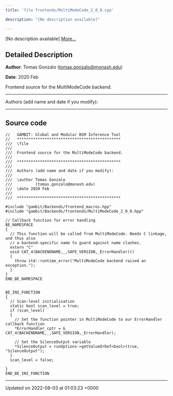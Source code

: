 ```yaml
---
title: 'file frontends/MultiModeCode_2_0_0.cpp'

description: "[No description available]"

---
```







[No description available] [More...](#detailed-description)

## Detailed Description


**Author**: Tomas Gonzalo ([tomas.gonzalo@monash.edu](mailto:tomas.gonzalo@monash.edu)) 

**Date**: 2020 Feb

Frontend source for the MultiModeCode backend.



------------------

Authors (add name and date if you modify):



------------------




## Source code

```
//   GAMBIT: Global and Modular BSM Inference Tool
//   *********************************************
///  \file
///
///  Frontend source for the MultiModeCode backend.
///
///  *********************************************
///
///  Authors (add name and date if you modify):
///
///  \author Tomas Gonzalo
///          (tomas.gonzalo@monash.edu)
///  \date 2020 Feb
///
///  *********************************************

#include "gambit/Backends/frontend_macros.hpp"
#include "gambit/Backends/frontends/MultiModeCode_2_0_0.hpp"

// Callback function for error handling
BE_NAMESPACE
{
  // This function will be called from MultiModeCode. Needs C linkage, and thus also
  // a backend-specific name to guard against name clashes.
  extern "C"
  void CAT_4(BACKENDNAME,_,SAFE_VERSION,_ErrorHandler)()
  {
    throw std::runtime_error("MultiModeCode backend raised an exception.");
  }
}
END_BE_NAMESPACE


BE_INI_FUNCTION
{
  // Scan-level initialisation
  static bool scan_level = true;
  if (scan_level)
  {
    // Set the function pointer in MultiModeCode to our ErrorHandler callback function
    *ErrorHandler_cptr = & CAT_4(BACKENDNAME,_,SAFE_VERSION,_ErrorHandler);

    // Set the SilenceOutput variable
    *SilenceOutput = runOptions->getValueOrDef<bool>(true, "SilenceOutput");
  }
  scan_level = false;

}
END_BE_INI_FUNCTION
```


-------------------------------

Updated on 2022-08-03 at 01:03:23 +0000
